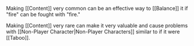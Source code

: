 Making [[Content]] very common can be an effective way to [[Balance]] it if "fire" can be fought with "fire."

Making [[Content]] very rare can make it very valuable and cause problems with [[Non-Player Character|Non-Player Characters]] similar to if it were [[Taboo]].